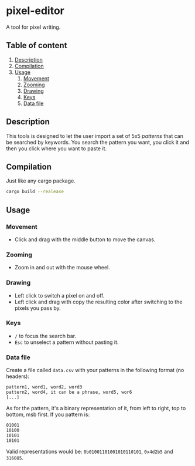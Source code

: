 # pixel-editor
A tool for pixel writing.

## Table of content
1. [Description](#Description)
2. [Compilation](#Compilation)
3. [Usage](#Usage)
   1. [Movement](#Movement)
   2. [Zooming](#Zooming)
   3. [Drawing](#Drawing)
   4. [Keys](#Keys)
   5. [Data file](#Data_file)

## Description
This tools is designed to let the user import a set of 5x5 *patterns* that can be searched by keywords.
You search the pattern you want, you click it and then you click where you want to paste it.

## Compilation
Just like any cargo package.
```bash
cargo build --realease
```

## Usage
### Movement
- Click and drag with the middle button to move the canvas.
### Zooming
- Zoom in and out with the mouse wheel.
### Drawing
- Left click to switch a pixel on and off.
- Left click and drag with copy the resulting color after switching to the pixels you pass by.
### Keys
- `/` to focus the search bar.
- `Esc` to unselect a pattern without pasting it.
### Data file
Create a file called `data.csv` with your patterns in the following format (no headers):
```csv
pattern1, word1, word2, word3
pattern2, word4, it can be a phrase, word5, wor6
[...]
```
As for the pattern, it's a binary representation of it, from left to right, top to bottom, msb first.
If you pattern is:
```
01001
10100
10101
10101
```
Valid representations would be: `0b01001101001010110101`, `0x4d2b5` and `316085`.

